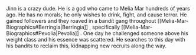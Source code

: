 Jinn is a crazy dude. He is a god who came to Melia Mar hundreds of years ago. He has no morals; he only wishes to drink, fight, and cause terror. He gained followers and they roaved in a bandit gang throughout [[Melia-Mar-Biographics#Berringia|Berringia]] , specifically [[Melia-Mar-Biographics#Pevolia|Pevolia]] . One day he challenged someone above his weight class and his essence was scattered. He searches to this day with his bandits to reclaim this, kidnapping new recruits along the way.